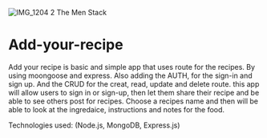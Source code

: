 ![IMG_1204 2](https://github.com/user-attachments/assets/cea20379-789a-4a28-92b7-07920008d6b8)
The Men Stack



# Add-your-recipe
Add your recipe is basic and simple app that uses route for the recipes. By using moongoose and express.
Also adding the AUTH, for the sign-in and sign up. 
And the CRUD for the creat, read, update and delete  route. this app will allow users to sign in or sign-up, then let them share their recipe and be able to see others post for recipes. Choose a recipes name and then will be able to look at the ingredaice, instructions and notes for the food. 


Technologies used:
(Node.js, MongoDB, Express.js) 
